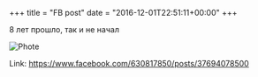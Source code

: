 +++
title = "FB post"
date = "2016-12-01T22:51:11+00:00"
+++

8 лет прошло, так и не начал

![Phote](https://scontent.xx.fbcdn.net/v/t1.0-1/s100x100/15219468_10154358644227851_3845058004167478958_n.jpg?oh=1a7887ff6807392caa371b52f68238e7&oe=5966630F)


Link: https://www.facebook.com/630817850/posts/37694078500
